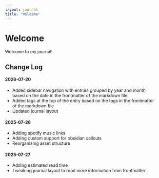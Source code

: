 ```yaml
---
layout: journal
title: "Welcome"
---
```


# Welcome

Welcome to my journal!

## Change Log
#### 2026-07-20
- Added sidebar navigation with entries grouped by year and month based on the date in the frontmatter of the markdown file
- Added tags at the top of the entry based on the tags in the frontmatter of the markdown file
- Updated journal layout

#### 2025-07-26
- Adding spotify music links
- Adding custom support for obsidian callouts
- Reorganizing asset structure

#### 2025-07-27
- Adding estimated read time
- Tweaking journal layout to read more information from frontmatter